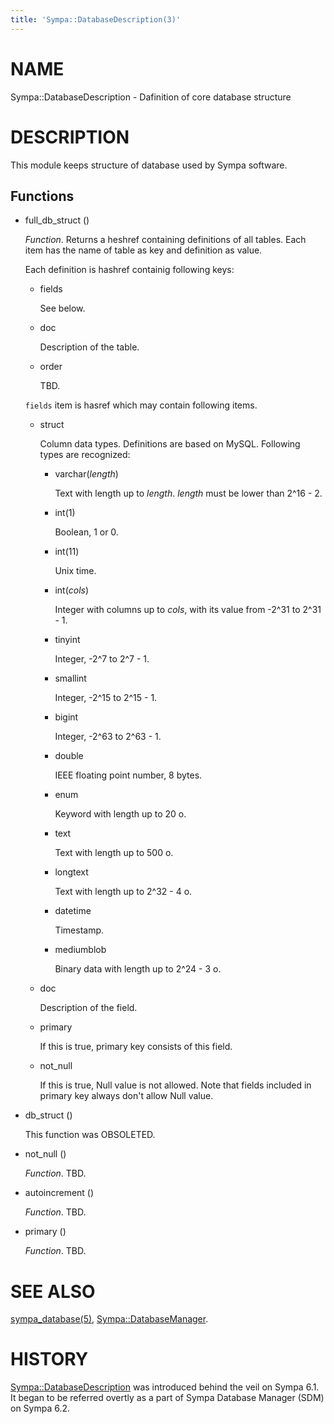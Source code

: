 ```yaml
---
title: 'Sympa::DatabaseDescription(3)'
---
```


# NAME

Sympa::DatabaseDescription - Dafinition of core database structure

# DESCRIPTION

This module keeps structure of database used by Sympa software.

## Functions

- full\_db\_struct ()

    _Function_.
    Returns a heshref containing definitions of all tables.
    Each item has the name of table as key and definition as value.

    Each definition is hashref containig following keys:

    - fields

        See below.

    - doc

        Description of the table.

    - order

        TBD.

    `fields` item is hasref which may contain following items.

    - struct

        Column data types.  Definitions are based on MySQL.
        Following types are recognized:

        - varchar(_length_)

            Text with length up to _length_.  _length_ must be lower than 2^16 - 2.

        - int(1)

            Boolean, 1 or 0.

        - int(11)

            Unix time.

        - int(_cols_)

            Integer with columns up to _cols_, with its value from -2^31 to 2^31 - 1.

        - tinyint

            Integer, -2^7 to 2^7 - 1.

        - smallint

            Integer, -2^15 to 2^15 - 1.

        - bigint

            Integer, -2^63 to 2^63 - 1.

        - double

            IEEE floating point number, 8 bytes.

        - enum

            Keyword with length up to 20 o.

        - text

            Text with length up to 500 o.

        - longtext

            Text with length up to 2^32 - 4 o.

        - datetime

            Timestamp.

        - mediumblob

            Binary data with length up to 2^24 - 3 o.

    - doc

        Description of the field.

    - primary

        If this is true, primary key consists of this field.

    - not\_null

        If this is true, Null value is not allowed.
        Note that fields included in primary key always don't allow Null value.

- db\_struct ()

    This function was OBSOLETED.

- not\_null ()

    _Function_.
    TBD.

- autoincrement ()

    _Function_.
    TBD.

- primary ()

    _Function_.
    TBD.

# SEE ALSO

[sympa\_database(5)](./sympa_database.5.md),
[Sympa::DatabaseManager](./Sympa-DatabaseManager.3.md).

# HISTORY

[Sympa::DatabaseDescription](./Sympa-DatabaseDescription.3.md) was introduced behind the veil on Sympa 6.1.
It began to be referred overtly as a part of Sympa Database Manager (SDM) on
Sympa 6.2.
